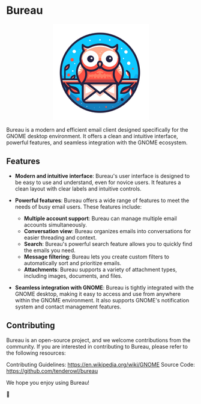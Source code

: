 # Bureau

<div style="text-align: center;">
<img src="data/icons/hicolor/scalable/apps/com.tenderowl.bureau.svg"
    width="256" height="256"
    alt="An Owl with envelope"
/>
</div>

Bureau is a modern and efficient email client designed specifically for the GNOME desktop environment. It offers a clean and intuitive interface, powerful features, and seamless integration with the GNOME ecosystem.

## Features

- **Modern and intuitive interface**: Bureau's user interface is designed to be easy to use and understand, even for novice users. It features a clean layout with clear labels and intuitive controls.

- **Powerful features**: Bureau offers a wide range of features to meet the needs of busy email users. These features include:

  - **Multiple account support**: Bureau can manage multiple email accounts simultaneously.
  - **Conversation view**: Bureau organizes emails into conversations for easier threading and context.
  - **Search**: Bureau's powerful search feature allows you to quickly find the emails you need.
  - **Message filtering**: Bureau lets you create custom filters to automatically sort and prioritize emails.
  - **Attachments**: Bureau supports a variety of attachment types, including images, documents, and files.

- **Seamless integration with GNOME**: Bureau is tightly integrated with the GNOME desktop, making it easy to access and use from anywhere within the GNOME environment. It also supports GNOME's notification system and contact management features.


## Contributing

Bureau is an open-source project, and we welcome contributions from the community. If you are interested in contributing to Bureau, please refer to the following resources:

Contributing Guidelines: https://en.wikipedia.org/wiki/GNOME
Source Code: https://github.com/tenderowl/bureau

We hope you enjoy using Bureau!

:owl: